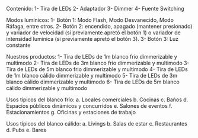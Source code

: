 Contenido:
1- Tira de LEDs
2- Adaptador
3- Dimmer
4- Fuente Switching

Modos lumínicos:
1- Botón 1: Modo Flash, Modo Desvanecido, Modo Ráfaga, entre otros.
2- Botón 2: encendido, apagado (mantener presionado) y variador de velocidad (si previamente apretó el botón 1) o variador de intensidad lumínica (si previamente apretó el botón 3).
3- Botón 3: Luz constante

Nuestros productos:
1- Tira de LEDs de 1m blanco frio dimmerizable y multimodo
2- Tira de LEDs de 3m blanco frio dimmerizable y multimodo
3- Tira de LEDs de 5m blanco frio dimmerizable y multimodo
4- Tira de LEDs de 1m blanco cálido dimmerizable y multimodo
5- Tira de LEDs de 3m blanco cálido dimmerizable y multimodo
6- Tira de LEDs de 5m blanco cálido dimmerizable y multimodo

Usos típicos del blanco frío:
a. Locales comerciales
b. Cocinas
c. Baños
d. Espacios públicos dinámicos y concurridos
e. Salones de eventos
f. Estacionamientos
g. Oficinas y estaciones de trabajo

Usos típicos del blanco cálido:
a. Livings
b. Salas de estar
c. Restaurantes
d. Pubs
e. Bares

